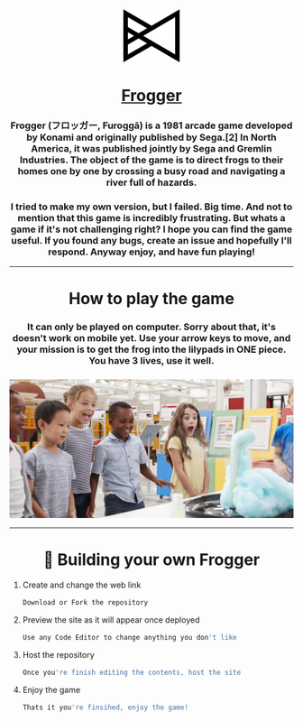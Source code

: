 <div align="center">
  <img alt="Logo" src="https://raw.githubusercontent.com/TheCodingRocket/Starfield/main/images/zid.png" width="100" />
</div>


<h1 align="center">
   <a href="https://froger.netlify.app" target="_blank">Frogger</a>
</h1>

<h3 align="center">
  Frogger (フロッガー, Furoggā) is a 1981 arcade game developed by Konami and originally published by Sega.[2] In North America, it was published jointly by Sega and Gremlin Industries. The object of the game is to direct frogs to their homes one by one by crossing a busy road and navigating a river full of hazards.
  </h3>
  
  <h3 align="center">
  I tried to make my own version, but I failed. Big time. And not to mention that this game is incredibly frustrating. But whats a game if it's not challenging right? I hope you can find the game useful. If you found any bugs, create an issue and hopefully I'll respond. Anyway enjoy, and have fun playing!

---
<h1 align="center">
How to play the game
</h1>
 
 <h3 align="center">
It can only be played on computer. Sorry about that, it's doesn't work on mobile yet. Use your arrow keys to move, and your mission is to get the frog into the lilypads in ONE piece. You have 3 lives, use it well.
 </h3>
 
 <h3 align="center"></h3>

 <img alt="Logo" src="https://raw.githubusercontent.com/TheCodingRocket/Starfield/main/images/kaget.webp"/>





---
<h1 align="center">
🚀 Building your own Frogger
</h1>

1. Create and change the web link

   ```sh
   Download or Fork the repository
   ```

2. Preview the site as it will appear once deployed

   ```sh
   Use any Code Editor to change anything you don't like
   ```
3. Host the repository

   ```sh
   Once you're finish editing the contents, host the site
   ```
4. Enjoy the game

   ```sh
   Thats it you're finsihed, enjoy the game!
   ```

